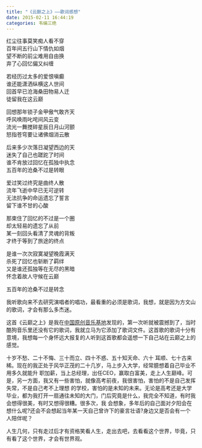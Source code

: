 ```yaml
---
title: "《云巅之上》——歌词感想"
date: 2015-02-11 16:44:19
categories: 韦编三绝
---
```

红尘往事莫笑痴人看不穿  
百年间五行山下情仇如烟  
望不断的前尘难用自由换  
弃了心回忆偏又纠缠

若经历过太多的爱恨嗔癫  
谁还能潇洒纵横这人世间  
回首早已沧海桑田物易人迁  
徒留我在这云巅

回想那年锁子金甲傲气敢齐天  
呼风唤雨叱咤间风云变  
流光一舞搅碎星辰日月山河颤  
怒指苍穹要让诸佛烟消云散

后来多少次落日凝望西边的天  
迷失了自己也蹉跎了时间  
谁不肯放过回忆在孤独中执念  
五百年的沧桑不过是转眼

爱过笑过终究是曲终人散  
流年飞逝中早已无可逆转  
无法抗争的命运遗忘了誓言  
留下谁不甘的心酸

那束住了回忆的不过是一个圈  
却太轻易的遗忘了从前  
某一刻回头看清了灵魂的背叛  
才终于等到了旅途的终点

是谁一次次寂寞凝望晚霞满天  
杀死了回忆也斩断了羁绊  
又是谁还孤独等在无尽的黑暗  
怀念着故人守候在云巅

五百年的沧桑不过是转念

我听歌向来不去研究演唱者的唱功，最看重的必须是歌词，我想，就是因为方文山的歌词，才会有那么多杰迷。

这首《云巅之上》是我在[中国原创音乐基地](http://5sing.kugou.com/yc/2580386.html)发现的，第一次听就被震撼到了，当时
酷狗音乐里还没有它的歌词，我就立马为它添加了歌词文件。这首歌的歌词十分有意境，我想每一个身怀远大报复的人听到这首歌都会遥想一下自己站在云巅之上的感觉。

十岁不愁、二十不悔、三十而立、四十不惑、五十知天命、六十 耳顺、七十古来稀。现在的我正处于风华正茂的二十几岁，马上步入大学，经常臆想着自己毕业不用多久就能升
职加薪，当上总经理，出任CEO，赢取白富美，走上人生巅峰。可是，另一方面，我又有一些害怕，就像高考前夜，我很害怕，害怕的不是自己发挥失常，不是自己考不上理想
的学校，害怕的是未知的未来。无论是高考还是大学毕业，都为我打开一扇通往未知的大门，门后究竟是什么，我完全不知道，有时我会想得很美，有时又想得很糟。很多次，我
会想象，多年后的自己面对夕阳会在想什么呢?还会不会想起当年某一天自己曾许下的豪言壮语?身边又是否会有一个人陪伴呢？

人生几何，只有走过后才有资格笑看人生，走出去吧，去看看这个世界，毕竟，只有看了这个世界，才会有世界观。

